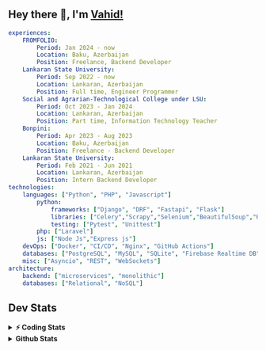 
## Hey there 👋, I'm [Vahid!](https://github.com/vahidzhe/)

```yaml
experiences:
    FROMFOLIO:
        Period: Jan 2024 - now
        Location: Baku, Azerbaijan
        Position: Freelance, Backend Developer
    Lankaran State University:
        Period: Sep 2022 - now
        Location: Lankaran, Azerbaijan
        Position: Full time, Engineer Programmer
    Social and Agrarian-Technological College under LSU:
        Period: Oct 2023 - Jan 2024
        Location: Lankaran, Azerbaijan
        Position: Part time, Information Technology Teacher
    Bonpini:
        Period: Apr 2023 - Aug 2023
        Location: Baku, Azerbaijan
        Position: Freelance - Backend Developer 
    Lankaran State University:
        Period: Feb 2021 - Jun 2021
        Location: Lankaran, Azerbaijan
        Position: Intern Backend Developer
technologies:
    languages: ["Python", "PHP", "Javascript"]
        python:
            frameworks: ["Django", "DRF", "Fastapi", "Flask"]
            libraries: ["Celery","Scrapy","Selenium","BeautifulSoup","Requests"]
            testing: ["Pytest", "Unittest"]
        php: ["Laravel"]
        js: ["Node Js","Express js"]
    devOps: ["Docker", "CI/CD", "Nginx", "GitHub Actions"]
    databases: ["PostgreSQL", "MySQL", "SQLite", "Firebase Realtime DB", "Redis"]
    misc: ["Asyncio", "REST", "WebSockets"]
architecture: 
    backend: ["microservices", "monolithic"]
    databases: ["Relational", "NoSQL"]
```



## Dev Stats

<details>
  <summary><b>⚡ Coding Stats</b></summary>

<!--START_SECTION:waka-->
![Code Time](http://img.shields.io/badge/Code%20Time-501%20hrs%2039%20mins-blue)

![Profile Views](http://img.shields.io/badge/Profile%20Views-1-blue)

**🐱 My GitHub Data** 

> 📦 ? Used in GitHub's Storage 
 > 
> 💼 Opted to Hire
 > 
> 📜 13 Public Repositories 
 > 
> 🔑 0 Private Repositories 
 > 
**I'm an Early 🐤** 

```text
🌞 Morning                1149 commits        ████░░░░░░░░░░░░░░░░░░░░░   17.19 % 
🌆 Daytime                3519 commits        █████████████░░░░░░░░░░░░   52.66 % 
🌃 Evening                1438 commits        █████░░░░░░░░░░░░░░░░░░░░   21.52 % 
🌙 Night                  577 commits         ██░░░░░░░░░░░░░░░░░░░░░░░   08.63 % 
```


📊 **This Week I Spent My Time On** 

```text
🕑︎ Time Zone: Asia/Baku

💬 Programming Languages: 
Python                   3 hrs 40 mins       █████████████░░░░░░░░░░░░   51.29 % 
PHP                      2 hrs 24 mins       ████████░░░░░░░░░░░░░░░░░   33.59 % 
SQL                      32 mins             ██░░░░░░░░░░░░░░░░░░░░░░░   07.57 % 
Bash                     12 mins             █░░░░░░░░░░░░░░░░░░░░░░░░   02.82 % 
HTML                     7 mins              ░░░░░░░░░░░░░░░░░░░░░░░░░   01.82 % 

🐱‍💻 Projects: 
fromfolio-backend-v2     4 hrs 6 mins        ██████████████░░░░░░░░░░░   57.36 % 
lsu-library-production   3 hrs 3 mins        ███████████░░░░░░░░░░░░░░   42.64 % 
```

**I Mostly Code in Python** 

```text
Python                   25 repos            ██████████░░░░░░░░░░░░░░░   40.32 % 
PHP                      10 repos            ████░░░░░░░░░░░░░░░░░░░░░   16.13 % 
JavaScript               10 repos            ████░░░░░░░░░░░░░░░░░░░░░   16.13 % 
CSS                      6 repos             ██░░░░░░░░░░░░░░░░░░░░░░░   09.68 % 
HTML                     4 repos             ██░░░░░░░░░░░░░░░░░░░░░░░   06.45 % 
```




 Last Updated on 12/07/2025 00:47:42 UTC
<!--END_SECTION:waka-->
</details>


<details>
  <summary><b> Github Stats</b></summary>

  <br />
  <img height="180em" src="https://github-readme-stats.vercel.app/api?username=vahidzhe&show_icons=true&hide_border=true&&count_private=true&include_all_commits=true&theme=dark" />
  <img height="180em" src="https://github-readme-stats.vercel.app/api/top-langs/?username=vahidzhe&exclude_repo=django_recaptcha_v3,django_blog_v1,django_smartedu_course,css_layout1,task-managment,bonpini_backend_codeigniter&show_icons=true&hide_border=true&layout=compact&theme=dark&langs_count=6"/>
</details>






